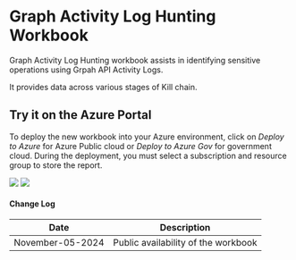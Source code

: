 # Graph Activity Log Hunting Workbook

Graph Activity Log Hunting workbook assists in identifying sensitive operations using Grpah API Activity Logs. 

It provides data across various stages of Kill chain. 



## Try it on the Azure Portal

To deploy the new workbook into your Azure environment, click on *Deploy to Azure* for Azure Public cloud or *Deploy to Azure Gov* for government cloud.
During the deployment, you must select a subscription and resource group to store the report. 

<a href="https://portal.azure.com/#create/Microsoft.Template/uri/https%3A%2F%2Fraw.githubusercontent.com%2FITSec365%2FWorkbooks%2Fmain%2FGraphActivityLogsHunting%2FGraphActivityLogHunting.json" target="_blank"><img src="https://aka.ms/deploytoazurebutton"/></a>
<a href="https://portal.azure.us/#create/Microsoft.Template/uri/https%3A%2F%2Fraw.githubusercontent.com%2FITSec365%2FWorkbooks%2Fmain%2FGraphActivityLogsHunting%2FGraphActivityLogHunting.json" target="_blank"><img src="https://aka.ms/deploytoazuregovbutton"/></a>



#### Change Log 

|Date|Description|
|---|---|
|November-05-2024| Public availability of the workbook| 
